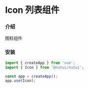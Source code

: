 # Icon 列表组件

### 介绍

图标组件

### 安装

``` javascript
import { createApp } from 'vue';
import { Icon } from '@nutui/nutui';

const app = createApp();
app.use(Icon);

```

